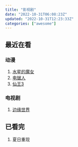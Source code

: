 ```yaml
---
title: "影视剧"
date: "2022-10-31T06:08:23Z"
updated: "2022-10-31T12:23:33Z"
categories: ["awesome"]
---
```

## 最近在看


### 动漫

1. [水星的魔女](https://ddys.tv/the-witch-from-mercury/)
2. [电锯人](https://ddys.tv/chainsaw-man)
3. [仙王3](https://www.bilibili.com/bangumi/play/ss39696) 

### 电视剧

1. [边缘世界](https://ddys.tv/the-peripheral/)

## 已看完

1. 夏日重现

